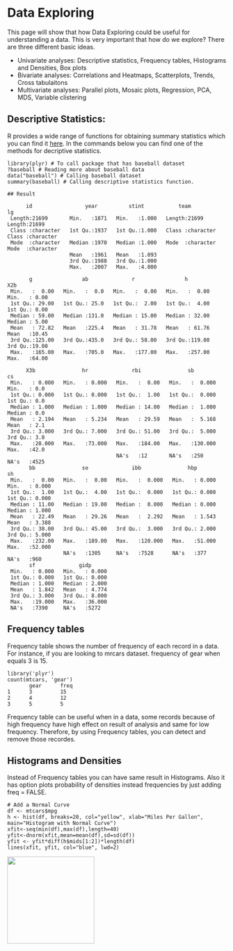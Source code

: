 
# Data Exploring

This page will show that how Data Exploring could be useful for understanding a data. 
This is very important that how do we explore? There are three different basic ideas. 
- Univariate analyses: Descriptive statistics, Frequency tables, Histograms and Densities, Box plots
- Bivariate analyses: Correlations and Heatmaps, Scatterplots, Trends, Cross tabulaitons
- Multivariate analyses: Parallel plots, Mosaic plots, Regression, PCA, MDS, Variable clistering


## Descriptive Statistics:

R provides a wide range of functions for obtaining summary statistics which you can find it [here](http://www.statmethods.net/stats/descriptives.html). 
In the commands below you can find one of the methods for decriptive statistics.
```
library(plyr) # To call package that has baseball dataset
?baseball # Reading more about baseball data
data("baseball") # Calling baseball dataset
summary(baseball) # Calling descriptive statistics function. 

## Result

      id                 year          stint           team                lg           
 Length:21699       Min.   :1871   Min.   :1.000   Length:21699       Length:21699      
 Class :character   1st Qu.:1937   1st Qu.:1.000   Class :character   Class :character  
 Mode  :character   Median :1970   Median :1.000   Mode  :character   Mode  :character  
                    Mean   :1961   Mean   :1.093                                        
                    3rd Qu.:1988   3rd Qu.:1.000                                        
                    Max.   :2007   Max.   :4.000                                        
                                                                                        
       g                ab              r                h               X2b       
 Min.   :  0.00   Min.   :  0.0   Min.   :  0.00   Min.   :  0.00   Min.   : 0.00  
 1st Qu.: 29.00   1st Qu.: 25.0   1st Qu.:  2.00   1st Qu.:  4.00   1st Qu.: 0.00  
 Median : 59.00   Median :131.0   Median : 15.00   Median : 32.00   Median : 5.00  
 Mean   : 72.82   Mean   :225.4   Mean   : 31.78   Mean   : 61.76   Mean   :10.45  
 3rd Qu.:125.00   3rd Qu.:435.0   3rd Qu.: 58.00   3rd Qu.:119.00   3rd Qu.:19.00  
 Max.   :165.00   Max.   :705.0   Max.   :177.00   Max.   :257.00   Max.   :64.00  
                                                                                   
      X3b               hr              rbi               sb                cs      
 Min.   : 0.000   Min.   : 0.000   Min.   :  0.00   Min.   :  0.000   Min.   : 0.0  
 1st Qu.: 0.000   1st Qu.: 0.000   1st Qu.:  1.00   1st Qu.:  0.000   1st Qu.: 0.0  
 Median : 1.000   Median : 1.000   Median : 14.00   Median :  1.000   Median : 0.0  
 Mean   : 2.194   Mean   : 5.234   Mean   : 29.59   Mean   :  5.168   Mean   : 2.1  
 3rd Qu.: 3.000   3rd Qu.: 7.000   3rd Qu.: 51.00   3rd Qu.:  5.000   3rd Qu.: 3.0  
 Max.   :28.000   Max.   :73.000   Max.   :184.00   Max.   :130.000   Max.   :42.0  
                                   NA's   :12       NA's   :250       NA's   :4525  
       bb               so              ibb               hbp               sh        
 Min.   :  0.00   Min.   :  0.00   Min.   :  0.000   Min.   : 0.000   Min.   : 0.000  
 1st Qu.:  1.00   1st Qu.:  4.00   1st Qu.:  0.000   1st Qu.: 0.000   1st Qu.: 0.000  
 Median : 11.00   Median : 19.00   Median :  0.000   Median : 0.000   Median : 1.000  
 Mean   : 22.49   Mean   : 29.26   Mean   :  2.292   Mean   : 1.543   Mean   : 3.388  
 3rd Qu.: 38.00   3rd Qu.: 45.00   3rd Qu.:  3.000   3rd Qu.: 2.000   3rd Qu.: 5.000  
 Max.   :232.00   Max.   :189.00   Max.   :120.000   Max.   :51.000   Max.   :52.000  
                  NA's   :1305     NA's   :7528      NA's   :377      NA's   :960     
       sf              gidp       
 Min.   : 0.000   Min.   : 0.000  
 1st Qu.: 0.000   1st Qu.: 0.000  
 Median : 1.000   Median : 2.000  
 Mean   : 1.842   Mean   : 4.774  
 3rd Qu.: 3.000   3rd Qu.: 8.000  
 Max.   :19.000   Max.   :36.000  
 NA's   :7390     NA's   :5272    
```

## Frequency tables

Frequency table shows the number of frequency of each record in a data. 
For instance, if you are looking to mrcars dataset. frequency of gear when equals 3 is 15. 
```
library('plyr')
count(mtcars, 'gear')
       gear      freq
1      3         15
2      4         12
3      5         5
```
Frequency table can be useful when in a data, some records because of high frequency have high effect on result of analysis and same for low frequency. Therefore, by using Frequency tables, you can detect and remove those recordes.


## Histograms and Densities

Instead of Frequency tables you can have same result in Histograms. Also it has option plots probability of densities instead frequencies by just adding freq = FALSE. 
```
# Add a Normal Curve
df <- mtcars$mpg 
h <- hist(df, breaks=20, col="yellow", xlab="Miles Per Gallon", main="Histogram with Normal Curve") 
xfit<-seq(min(df),max(df),length=40) 
yfit<-dnorm(xfit,mean=mean(df),sd=sd(df)) 
yfit <- yfit*diff(h$mids[1:2])*length(df) 
lines(xfit, yfit, col="blue", lwd=2)
```
<img width=200px; src="https://github.com/asikhalaban/R/blob/master/Screen%20Shot%202016-11-09%20at%201.46.31%20PM.png"><br>

